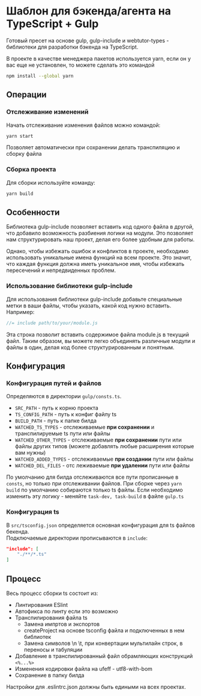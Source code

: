 # Шаблон для бэкенда/агента на TypeScript + Gulp

Готовый пресет на основе gulp, gulp-include и webtutor-types - библиотеки для разработки бэкенда на TypeScript.

В проекте в качестве менеджера пакетов используется yarn, если он у вас еще не установлен, то можете сделать это командой

```bash
npm install --global yarn
```

## Операции

### Отслеживание изменений

Начать отслеживание изменения файлов можно командой:

```bash
yarn start
```

Позволяет автоматически при сохранении делать транспиляцию и сборку файла

### Сборка проекта

Для сборки используйте команду:

```bash
yarn build
```

## Особенности

Библиотека gulp-include позволяет вставить код одного файла в другой, что добавило возможность разбиения логики на модули. Это позволяет нам структурировать наш проект, делая его более удобным для работы.

Однако, чтобы избежать ошибок и конфликтов в проекте, необходимо использовать уникальные имена функций на всем проекте. Это значит, что каждая функция должна иметь уникальное имя, чтобы избежать пересечений и непредвиденных проблем.

### Использование библиотеки gulp-include

Для использования библиотеки gulp-include добавьте специальные метки в ваши файлы, чтобы указать, какой код нужно вставить. Например:

```js
//= include path/to/your/module.js
```

Эта строка позволит вставить содержимое файла module.js в текущий файл. Таким образом, вы можете легко объединять различные модули и файлы в один, делая код более структурированным и понятным.

## Конфигурация

### Конфигурация путей и файлов

Определяются в директории `gulp/consts.ts`.

- `SRC_PATH` - путь к корню проекта
- `TS_CONFIG_PATH` - путь к конфиг файлу ts
- `BUILD_PATH` - путь к папке билда
- `WATCHED_TS_TYPES` - отслеживаемые **при сохранении** и транспилируемые ts пути или файлы
- `WATCHED_OTHER_TYPES` - отслеживаемые **при сохранении** пути или файлы других типов (можете добавлять любые расширения которые вам нужны)
- `WATCHED_ADDED_TYPES` - отслеживаемые **при создании** пути или файлы
- `WATCHED_DEL_FILES` - отс леживаемые **при удалении** пути или файлы

По умолчанию для билда отслеживаются все пути прописанные в `consts`, но только при отслеживании файлов. При сборке через `yarn build` по умолчанию собираются только ts файлы. Если необходимо изменить эту логику - меняйте `task-dev, task-build` в файле `gulp.ts`

### Конфигурация ts

В `src/tsconfig.json` определяется основная конфигурация для ts файлов бекенда.<br/>
Подключаемые директории прописываются в `include`:

```json
"include": [
	"./**/*.ts"
]
```

## Процесс

Весь процесс сборки ts состоит из:

- Линтирования ESlint
- Автофикса по линту если это возможно
- Транспилирования файла ts
  - Замена импртов и экспортов
  - createProject на основе tsconfig файла и подключенных в нем библиотек
  - Замена символов \n \t, при конвертации мультилайн строк, в переносы и табуляции
- Добавление в транспилированный файл обрамляющих конструкций `<%...%>`
- Изменения кодировки файла на ufeff - utf8-with-bom
- Сохранение в папку билда

Настройки для .eslintrc.json должны быть едиными на всех проектах.
